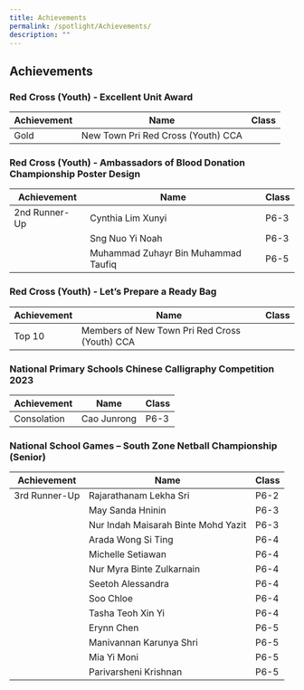 ```yaml
---
title: Achievements
permalink: /spotlight/Achievements/
description: ""
---
```

## Achievements

### Red Cross (Youth) - Excellent Unit Award

| Achievement | Name | Class |
| -------- | -------- | -------- |
| Gold     | New Town Pri Red Cross (Youth) CCA    |    |

### Red Cross (Youth) - Ambassadors of Blood Donation Championship Poster Design

| Achievement | Name | Class |
| -------- | -------- | -------- |
| 2nd Runner-Up     | Cynthia Lim Xunyi     | P6-3   |
|    | Sng Nuo Yi Noah    | P6-3   |
|    | Muhammad Zuhayr Bin Muhammad Taufiq    | P6-5   |


### Red Cross (Youth) - Let’s Prepare a Ready Bag
| Achievement | Name | Class |
| -------- | -------- | -------- |
| Top 10     | Members of New Town Pri Red Cross (Youth) CCA |  |

### National Primary Schools Chinese Calligraphy Competition 2023
| Achievement | Name | Class |
| -------- | -------- | -------- |
| Consolation | Cao Junrong | P6-3  |

### National School Games – South Zone Netball Championship (Senior) 
| Achievement | Name | Class |
| -------- | -------- | -------- |
| 3rd Runner-Up | Rajarathanam Lekha Sri | P6-2  |
| | May Sanda Hninin | P6-3  |
| | Nur Indah Maisarah Binte Mohd Yazit | P6-3  |
| | Arada Wong Si Ting | P6-4  |
| | Michelle Setiawan | P6-4 | 
| | Nur Myra Binte Zulkarnain | P6-4  |
| | Seetoh Alessandra| P6-4  |
| |Soo Chloe | P6-4  |
| |Tasha Teoh Xin Yi  | P6-4  |
| | Erynn Chen | P6-5  |
| |Manivannan Karunya Shri| P6-5  |
| |Mia Yi Moni  | P6-5  |
| | Parivarsheni Krishnan | P6-5  |